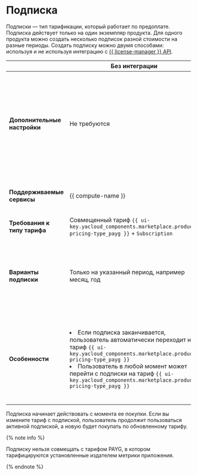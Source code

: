 # Подписка

Подписки — тип тарификации, который работает по предоплате. Подписка действует только на один экземпляр продукта. Для одного продукта можно создать несколько подписок разной стоимости на разные периоды. Создать подписку можно двумя способами: используя и не используя интеграцию с [{{ license-manager }} API](../license-manager/api-ref/index.md).

|   | **Без интеграции** | **С интеграцией** |
|---|----------------|---------------|
| **Дополнительные настройки** | Не требуются | Необходимо самостоятельно настроить интеграцию с {{ license-manager }} API и доработать код своего приложения, чтобы проверять статус подписок, их типы и реализовать соответствующую бизнес-логику |
| **Поддерживаемые сервисы** | {{ compute-name }} | {{ compute-name }}, в будущем планируется поддержка других сервисов |
| **Требования к типу тарифа** | Совмещенный тариф `{{ ui-key.yacloud_components.marketplace.product-pricing-type_payg }}` + `Subscription` | Только `Subscription` |
| **Варианты подписки** | Только на указанный период, например месяц, год | Доступны не только подписки на указанный период, но и пользовательские, например подписка на количество пользователей в месяц и т.п. |
| **Особенности** | <li>Если подписка заканчивается, пользователь автоматически переходит на тариф `{{ ui-key.yacloud_components.marketplace.product-pricing-type_payg }}`</li><li>Пользователь в любой момент может перейти с подписки на тариф `{{ ui-key.yacloud_components.marketplace.product-pricing-type_payg }}`</li> | <li>Если подписка заканчивается, продукт перестает работать</li><li>Партнер самостоятельно контролирует учет потребления и ограничения для пользователей при превышении лимитов</li> |

Подписка начинает действовать с момента ее покупки. Если вы измените тариф с подпиской, пользователь продолжит пользоваться активной подпиской, а новую будет покупать по обновленному тарифу.

{% note info %}

Подписку нельзя совмещать с тарифом PAYG, в котором тарифицируются установленные издателем метрики приложения.

{% endnote %}
